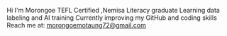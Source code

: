 Hi I'm Morongoe 
TEFL Certified ,Nemisa Literacy graduate
Learning data labeling and AI training 
Currently improving my GitHub and coding skills 
Reach me at: morongoemotaung72@gmail.com 
